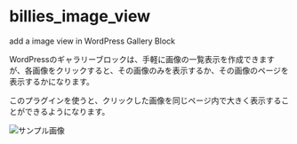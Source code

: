# billies_image_view
add a image view in WordPress Gallery Block

WordPressのギャラリーブロックは、手軽に画像の一覧表示を作成できますが、各画像をクリックすると、その画像のみを表示するか、その画像のページを表示するかになります。

このプラグインを使うと、クリックした画像を同じページ内で大きく表示することができるようになります。

![サンプル画像](https://github.com/SeiichiN/billies_image_view/blob/master/Screenshot.png "サンプル画像")
